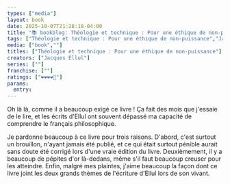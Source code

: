 ```yaml
---
types: ["media"]
layout: book
date: 2025-10-07T21:28:18-04:00
title: "📚 bookblog: Théologie et technique : Pour une éthique de non-puissance  (❤️❤️❤️❤️🖤)"
tags: ["Théologie et technique : Pour une éthique de non-puissance","Jacques Ellul","",""]
media: ["book",""]
titles: ["Théologie et technique : Pour une éthique de non-puissance"]
creators: ["Jacques Ellul"]
series: [""]
franchise: [""]
ratings: ["❤️❤️❤️❤️🖤"]
params:
  entry: 
---
```


Oh là là, comme il a beaucoup exigé ce livre ! Ça fait des mois que j'essaie de le lire, et les écrits d'Ellul ont souvent dépassé ma capacité de comprendre le français philosophique.

Je pardonne beaucoup à ce livre pour trois raisons. D'abord, c'est surtout un brouillon, n'ayant jamais été publié, et ce qui était surtout pénible aurait sans doute été corrigé lors d'une vraie édition du livre. Deuxièmement, il y a beaucoup de pépites d'or là-dedans, même s'il faut beaucoup creuser pour les atteindre. Enfin, malgré mes plaintes, j'aime beaucoup la façon dont ce livre joint les deux grands thèmes de l'écriture d'Ellul lors de son vivant.